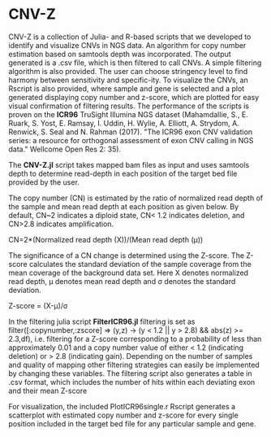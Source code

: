 # CNV-Z

CNV-Z is a collection of Julia- and R-based scripts that we developed to identify and visualize CNVs in NGS data. An algorithm for copy number estimation based on samtools depth was incorporated. The output generated is a .csv file, which is then filtered to call CNVs. A simple filtering algorithm is also provided. The user can choose stringency level to find harmony between sensitivity and specific-ity. To visualize the CNVs, an Rscript is also provided, where sample and gene is selected and a plot generated displaying copy number and z-score, which are plotted for easy visual confirmation of filtering results. The performance of the scripts is proven on the **ICR96** TruSight Illumina NGS dataset (Mahamdallie, S., E. Ruark, S. Yost, E. Ramsay, I. Uddin, H. Wylie, A. Elliott, A. Strydom, A. Renwick, S. Seal and N. Rahman (2017). "The ICR96 exon CNV validation series: a resource for orthogonal assessment of exon CNV calling in NGS data." Wellcome Open Res 2: 35). 

The **CNV-Z.jl** script takes mapped bam files as input and uses samtools depth to determine read-depth in each position of the target bed file provided by the user. 

The copy number (CN) is estimated by the ratio of normalized read depth of the sample and mean read depth at each position as given below. By default, CN~2 indicates a diploid state, CN< 1.2 indicates deletion, and CN>2.8 indicates amplification.

CN=2*(Normalized read depth (X))/(Mean read depth (μ))

The significance of a CN change is determined using the Z-score. The Z-score calculates the standard deviation of the sample coverage from the mean coverage of the background data set. Here X denotes normalized read depth, µ denotes mean read depth and σ denotes the standard deviation.

Z-score =   (X-µ)/σ 

In the filtering julia script **FilterICR96.jl** filtering is set as filter([:copynumber,:zscore] => (y,z) -> (y < 1.2 || y > 2.8) && abs(z) >= 2.3,df), i.e. filtering for a Z-score corresponding to a probability of less than approximately 0.01 and a copy number value of either < 1.2 (indicating deletion) or > 2.8 (indicating gain). Depending on the number of samples and quality of mapping other filtering strategies can easily be implemented by changing these variables. The filtering script also generates a table in .csv format, which includes the number of hits within each deviating exon and their mean Z-score

For visualization, the included PlotICR96single.r Rscript generates a scatterplot with estimated copy number and z-score for every single position included in the target bed file for any particular sample and gene. 


